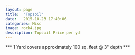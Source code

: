 ```yaml
---
layout: page
title:  "Topsoil"
date:   2015-10-23 17:40:06
categories: Misc
image: rock4.jpg
description: Topsoil Price per yd
---
```

*** 1 Yard covers approximately 100 sq. feet @ 3" depth ***
